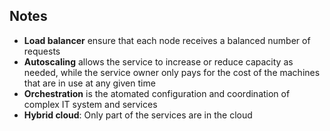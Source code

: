 ## Notes

* **Load balancer** ensure that each node receives a balanced number of requests
* **Autoscaling** allows the service to increase or reduce capacity as needed, while the service owner only pays for the cost of the machines that are in use at any given time
* **Orchestration** is the atomated configuration and coordination of complex IT system and services
* **Hybrid cloud**: Only part of the services are in the cloud